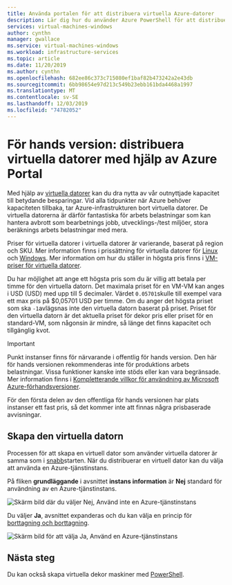 ```yaml
---
title: Använda portalen för att distribuera virtuella Azure-datorer
description: Lär dig hur du använder Azure PowerShell för att distribuera virtuella datorer för virtuella datorer för att spara pengar.
services: virtual-machines-windows
author: cynthn
manager: gwallace
ms.service: virtual-machines-windows
ms.workload: infrastructure-services
ms.topic: article
ms.date: 11/20/2019
ms.author: cynthn
ms.openlocfilehash: 682ee86c373c715080ef1baf82b473242a2e43db
ms.sourcegitcommit: 6bb98654e97d213c549b23ebb161bda4468a1997
ms.translationtype: MT
ms.contentlocale: sv-SE
ms.lasthandoff: 12/03/2019
ms.locfileid: "74782052"
---
```

# <a name="preview-deploy-spot-vms-using-the-azure-portal"></a>För hands version: distribuera virtuella datorer med hjälp av Azure Portal

Med hjälp av [virtuella datorer](spot-vms.md) kan du dra nytta av vår outnyttjade kapacitet till betydande besparingar. Vid alla tidpunkter när Azure behöver kapaciteten tillbaka, tar Azure-infrastrukturen bort virtuella datorer. De virtuella datorerna är därför fantastiska för arbets belastningar som kan hantera avbrott som bearbetnings jobb, utvecklings-/test miljöer, stora beräknings arbets belastningar med mera.

Priser för virtuella datorer i virtuella datorer är varierande, baserat på region och SKU. Mer information finns i prissättning för virtuella datorer för [Linux](https://azure.microsoft.com/pricing/details/virtual-machines/linux/) och [Windows](https://azure.microsoft.com/pricing/details/virtual-machines/windows/). Mer information om hur du ställer in högsta pris finns i [VM-priser för virtuella datorer](spot-vms.md#pricing).

Du har möjlighet att ange ett högsta pris som du är villig att betala per timme för den virtuella datorn. Det maximala priset för en VM-VM kan anges i USD (USD) med upp till 5 decimaler. Värdet `0.05701`skulle till exempel vara ett max pris på $0,05701 USD per timme. Om du anger det högsta priset som ska `-1`avlägsnas inte den virtuella datorn baserat på priset. Priset för den virtuella datorn är det aktuella priset för dekor pris eller priset för en standard-VM, som någonsin är mindre, så länge det finns kapacitet och tillgänglig kvot.

> [!IMPORTANT]
> Punkt instanser finns för närvarande i offentlig för hands version.
> Den här för hands versionen rekommenderas inte för produktions arbets belastningar. Vissa funktioner kanske inte stöds eller kan vara begränsade. Mer information finns i [Kompletterande villkor för användning av Microsoft Azure-förhandsversioner](https://azure.microsoft.com/support/legal/preview-supplemental-terms/).
>
> För den första delen av den offentliga för hands versionen har plats instanser ett fast pris, så det kommer inte att finnas några prisbaserade avvisningar.

## <a name="create-the-vm"></a>Skapa den virtuella datorn

Processen för att skapa en virtuell dator som använder virtuella datorer är samma som i [snabb](quick-create-portal.md)starten. När du distribuerar en virtuell dator kan du välja att använda en Azure-tjänstinstans.


På fliken **grundläggande** i avsnittet **instans information** är **Nej** standard för användning av en Azure-tjänstinstans.

![Skärm bild där du väljer Nej, Använd inte en Azure-tjänstinstans](media/spot-portal/no.png)

Du väljer **Ja**, avsnittet expanderas och du kan välja en princip för [borttagning och borttagning](spot-vms.md#eviction-policy). 

![Skärm bild för att välja Ja, Använd en Azure-tjänstinstans](media/spot-portal/yes.png)


## <a name="next-steps"></a>Nästa steg

Du kan också skapa virtuella dekor maskiner med [PowerShell](spot-powershell.md).